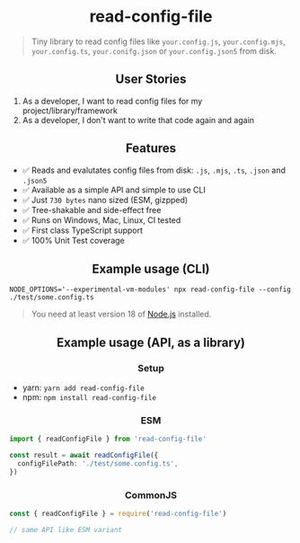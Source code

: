 <h1 align="center">read-config-file</h1>

> Tiny library to read config files like `your.config.js`, `your.config.mjs`, `your.config.ts`, `your.conifg.json` or `your.config.json5` from disk.

<h2 align="center">User Stories</h2>

1. As a developer, I want to read config files for my project/library/framework
2. As a developer, I don't want to write that code again and again

<h2 align="center">Features</h2>

- ✅ Reads and evalutates config files from disk: `.js`, `.mjs`, `.ts`, `.json` and `.json5`
- ✅ Available as a simple API and simple to use CLI
- ✅ Just `730 bytes` nano sized (ESM, gizpped)
- ✅ Tree-shakable and side-effect free
- ✅ Runs on Windows, Mac, Linux, CI tested
- ✅ First class TypeScript support
- ✅ 100% Unit Test coverage

<h2 align="center">Example usage (CLI)</h2>

`NODE_OPTIONS='--experimental-vm-modules' npx read-config-file --config ./test/some.config.ts`

> You need at least version 18 of [Node.js](https://www.nodejs.org) installed.

<h2 align="center">Example usage (API, as a library)</h2>

<h3 align="center">Setup</h2>

- yarn: `yarn add read-config-file`
- npm: `npm install read-config-file`

<h3 align="center">ESM</h2>

```ts
import { readConfigFile } from 'read-config-file'

const result = await readConfigFile({
  configFilePath: './test/some.config.ts',
})
```

<h3 align="center">CommonJS</h2>

```ts
const { readConfigFile } = require('read-config-file')

// same API like ESM variant
```
